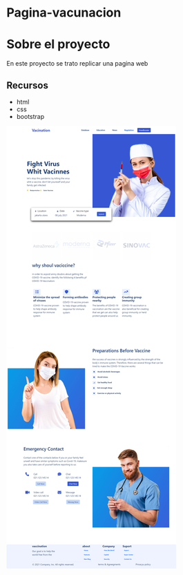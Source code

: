 # Pagina-vacunacion

# Sobre el proyecto

En este proyecto  se trato replicar una  pagina  web  

## Recursos

- html
- css
- bootstrap




![alt text](img/web.png)
